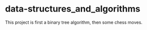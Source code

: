 # data-structures_and_algorithms
This project is first a binary tree algorithm, then some chess moves.
